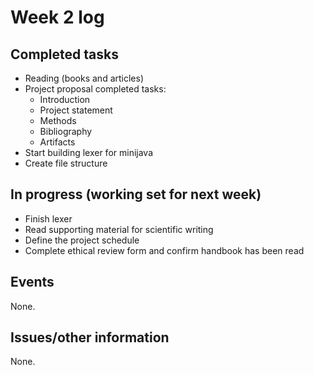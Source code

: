 # Week 2 log

## Completed tasks

- Reading (books and articles)
- Project proposal completed tasks:
    * Introduction
    * Project statement
    * Methods
    * Bibliography
    * Artifacts
- Start building lexer for minijava
- Create file structure

## In progress (working set for next week)

- Finish lexer
- Read supporting material for scientific writing
- Define the project schedule
- Complete ethical review form and confirm handbook has been read

## Events

None.

## Issues/other information

None.